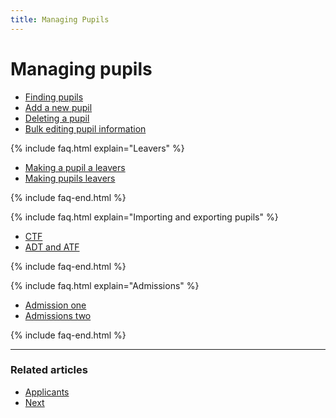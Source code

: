 ```yaml
---
title: Managing Pupils
---
```


# Managing pupils

* [Finding pupils](finding-pupils)
* [Add a new pupil](adding-a-new-pupil)
* [Deleting a pupil](deleting-a-pupil)
* [Bulk editing pupil information](/)

{% include faq.html explain="Leavers" %}

* [Making a pupil a leavers](make-a-leaver)
* [Making pupils leavers](bulk-leavers)

{% include faq-end.html  %}

{% include faq.html explain="Importing and exporting pupils" %}

* [CTF](/)
* [ADT and ATF](/)

{% include faq-end.html  %}

{% include faq.html explain="Admissions" %}

* [Admission one](/)
* [Admissions two](/)

{% include faq-end.html  %}

---

### Related articles

* [Applicants](/)
* [Next](/)